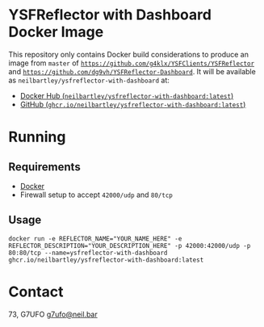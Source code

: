 # YSFReflector with Dashboard Docker Image

This repository only contains Docker build considerations to produce an image from `master` of [`https://github.com/g4klx/YSFClients/YSFReflector`](https://github.com/g4klx/YSFClients) and [`https://github.com/dg9vh/YSFReflector-Dashboard`](https://github.com/dg9vh/YSFReflector-Dashboard). It will be available as `neilbartley/ysfreflector-with-dashboard` at:

* [Docker Hub (`neilbartley/ysfreflector-with-dashboard:latest`)](https://hub.docker.com/r/neilbartley/ysfreflector-with-dashboard)
* [GitHub (`ghcr.io/neilbartley/ysfreflector-with-dashboard:latest`)](https://github.com/neilbartley/ysfreflector/pkgs/container/ysfreflector-with-dashboard)

# Running

## Requirements

* [Docker](https://docs.docker.com/install/)
* Firewall setup to accept `42000/udp` and `80/tcp`

## Usage

`docker run -e REFLECTOR_NAME="YOUR_NAME_HERE" -e REFLECTOR_DESCRIPTION="YOUR_DESCRIPTION_HERE" -p 42000:42000/udp -p 80:80/tcp --name=ysfreflector-with-dashboard ghcr.io/neilbartley/ysfreflector-with-dashboard:latest`

# Contact

73, G7UFO
g7ufo@neil.bar
